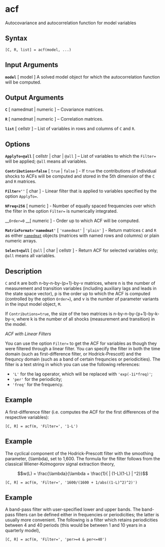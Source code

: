 # acf #
Autocovariance and autocorrelation function for model variables
 
## Syntax ##
 
    [C, R, list] = acf(model, ...)
 
 
## Input Arguments ##
 
__`model`__ [ model ] 
A solved model object for which the autocorrelation function will be
computed.
 
 
## Output Arguments ##
 
__`C`__ [ namedmat | numeric ] –
Covariance matrices.
 
__`R`__ [ namedmat | numeric ] –
Correlation matrices.
 
__`list`__ [ cellstr ] –
List of variables in rows and columns of `C` and `R`.
 
 
## Options ##
 
__`ApplyTo=@all`__ [ cellstr | char | `@all` ] –
List of variables to which the `Filter=` will be applied; `@all` means
all variables.
 
__`Contributions=false`__ [ `true` | `false` ] -
If `true` the contributions of individual shocks to ACFs will be computed
and stored in the 5th dimension of the `C` and `R` matrices.
 
__`Filter=''`__ [ char ] -
Linear filter that is applied to variables specified by the option
`ApplyTo=`.
 
__`NFreq=256`__ [ numeric ] -
Number of equally spaced frequencies over which the filter in the option
`Filter=` is numerically integrated.
 
__`Order=0` __[ numeric ] -
Order up to which ACF will be computed.
 
__`MatrixFormat='namedmat'`__ [ `'namedmat'` | `'plain'` ] -
Return matrices `C` and `R` as either [`namedmat`](NamedMat) objects
(matrices with named rows and columns) or plain numeric arrays.
 
__`Select=@all`__ [ `@all` | char | cellstr ] -
Return ACF for selected variables only; `@all` means all variables.
 
 
## Description ##
 
`C` and `R` are both n-by-n-by-(p+1)-by-v matrices, where n is the
number of measurement and transition variables (including auxiliary lags
and leads in the state space vector), p is the order up to which the ACF
is computed (controlled by the option `Order=`), and v is the number
of parameter variants in the input model object, `M`.

If `Contributions=true`, the size of the two matrices is
n-by-n-by-(p+1)-by-k-by-v, where k is the number of all shocks
(measurement and transition) in the model.
 
 
_ACF with Linear Filters_
 
You can use the option `Filter=` to get the ACF for variables as though
they were filtered through a linear filter. You can specify the filter in
both the time domain (such as first-difference filter, or
Hodrick-Prescott) and the frequncy domain (such as a band of certain
frequncies or periodicities). The filter is a text string in which you
can use the following references:
 
* `'L'` for the lag operator, which will be replaced with
`'exp(-1i*freq)'`;
* `'per'` for the periodicity;
* `'freq'` for the frequency.

 
## Example ##
 
A first-difference filter (i.e. computes the ACF for the first
differences of the respective variables):
 
    [C, R] = acf(m, 'Filter=', '1-L')
 
 
## Example ##
 
The cyclical component of the Hodrick-Prescott filter with the smoothing
parameter, \(\lambda\), set to 1,600. The formula for the filter follows
from the classical Wiener-Kolmogorov signal extraction theory, 
 
$$w(L) = \frac{\lambda}{\lambda + \frac{1}{ | (1-L)(1-L) | ^2}}$$
 
    [C, R] = acf(m, 'Filter=', '1600/(1600 + 1/abs((1-L)^2)^2)')
 
 
## Example ##
 
A band-pass filter with user-specified lower and upper bands. The
band-pass filters can be defined either in frequencies or periodicities;
the latter is usually more convenient. The following is a filter which
retains periodicities between 4 and 40 periods (this would be between 1
and 10 years in a quarterly model), 
 
    [C, R] = acf(m, 'Filter=', 'per>=4 & per<=40')
 

